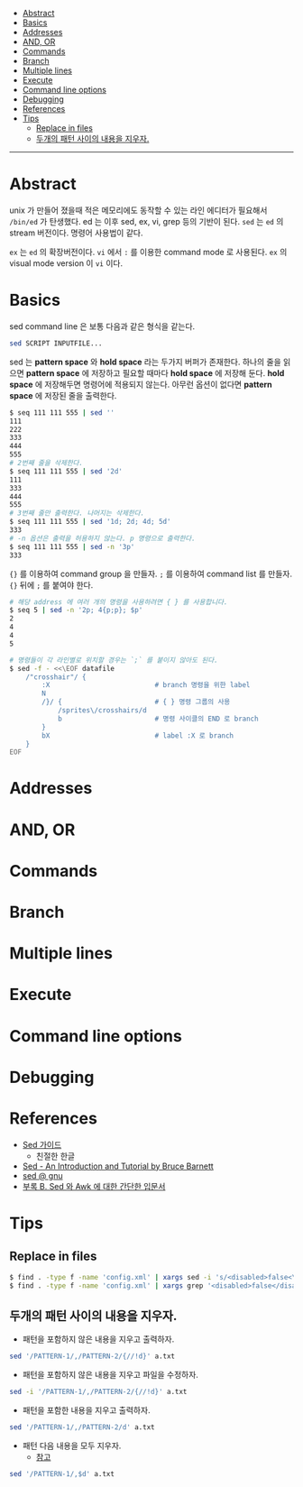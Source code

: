 - [Abstract](#abstract)
- [Basics](#basics)
- [Addresses](#addresses)
- [AND, OR](#and-or)
- [Commands](#commands)
- [Branch](#branch)
- [Multiple lines](#multiple-lines)
- [Execute](#execute)
- [Command line options](#command-line-options)
- [Debugging](#debugging)
- [References](#references)
- [Tips](#tips)
  - [Replace in files](#replace-in-files)
  - [두개의 패턴 사이의 내용을 지우자.](#두개의-패턴-사이의-내용을-지우자)

-------------------------------------------------------------------------------

# Abstract

unix 가 만들어 졌을때 적은 메모리에도 동작할 수 있는 라인 에디터가
필요해서 `/bin/ed` 가 탄생했다. ed 는 이후 sed, ex, vi, grep 등의 기반이
된다. `sed` 는 `ed` 의 stream 버전이다. 명령어 사용법이 같다.

`ex` 는 `ed` 의 확장버전이다. `vi` 에서 `:` 를 이용한 command mode 로 사용된다.
`ex` 의 visual mode version 이 `vi` 이다.

# Basics

sed command line 은 보통 다음과 같은 형식을 같는다.

```bash
sed SCRIPT INPUTFILE...
```

sed 는 **pattern space** 와 **hold space** 라는 두가지 버퍼가 존재한다.  하나의
줄을 읽으면 **pattern space** 에 저장하고 필요할 때마다 **hold space** 에 저장해
둔다. **hold space** 에 저장해두면 명령어에 적용되지 않는다. 아무런 옵션이 없다면
**pattern space** 에 저장된 줄을 출력한다.

```bash
$ seq 111 111 555 | sed ''
111
222
333
444
555
# 2번째 줄을 삭제한다.
$ seq 111 111 555 | sed '2d'
111
333
444
555
# 3번째 줄만 출력한다. 나머지는 삭제한다.
$ seq 111 111 555 | sed '1d; 2d; 4d; 5d'
333
# -n 옵션은 출력을 허용하지 않는다. p 명령으로 출력한다.
$ seq 111 111 555 | sed -n '3p'
333
```

`{}` 를 이용하여 command group 을 만들자. `;` 를 이용하여 command list 를
만들자. `{}` 뒤에 `;` 를 붙여야 한다.

```bash
# 해당 address 에 여러 개의 명령을 사용하려면 { } 를 사용합니다.
$ seq 5 | sed -n '2p; 4{p;p}; $p'
2
4
4
5

# 명령들이 각 라인별로 위치할 경우는 `;` 를 붙이지 않아도 된다.
$ sed -f - <<\EOF datafile
    /"crosshair"/ {
        :X                          # branch 명령을 위한 label
        N
        /}/ {                       # { } 명령 그룹의 사용
            /sprites\/crosshairs/d
            b                       # 명령 사이클의 END 로 branch
        }
        bX                          # label :X 로 branch
    }
EOF
```

# Addresses

# AND, OR

# Commands

# Branch

# Multiple lines

# Execute

# Command line options

# Debugging

# References

* [Sed 가이드](https://mug896.gitbooks.io/sed-script/content/)
  * 친절한 한글
* [Sed - An Introduction and Tutorial by Bruce Barnett](http://www.grymoire.com/Unix/Sed.html#uh-0)
* [sed @ gnu](https://www.gnu.org/software/sed/manual/sed.html)
* [부록 B. Sed 와 Awk 에 대한 간단한 입문서](https://wiki.kldp.org/HOWTO/html/Adv-Bash-Scr-HOWTO/sedawk.html)

# Tips

## Replace in files

```bash
$ find . -type f -name 'config.xml' | xargs sed -i 's/<disabled>false<\/disabled>/<disabled>true<\/disabled>/g'
$ find . -type f -name 'config.xml' | xargs grep '<disabled>false</disabled>'
```

## 두개의 패턴 사이의 내용을 지우자.

* 패턴을 포함하지 않은 내용을 지우고 출력하자.

```bash
sed '/PATTERN-1/,/PATTERN-2/{//!d}' a.txt
```

* 패턴을 포함하지 않은 내용을 지우고 파일을 수정하자.

```bash
sed -i '/PATTERN-1/,/PATTERN-2/{//!d}' a.txt
```

* 패턴을 포함한 내용을 지우고 출력하자.

```bash
sed '/PATTERN-1/,/PATTERN-2/d' a.txt
```

* 패턴 다음 내용을 모두 지우자.
  * [참고](https://nixtricks.wordpress.com/2013/01/09/sed-delete-the-lines-lying-in-between-two-patterns/)

```bash
sed '/PATTERN-1/,$d' a.txt
```


